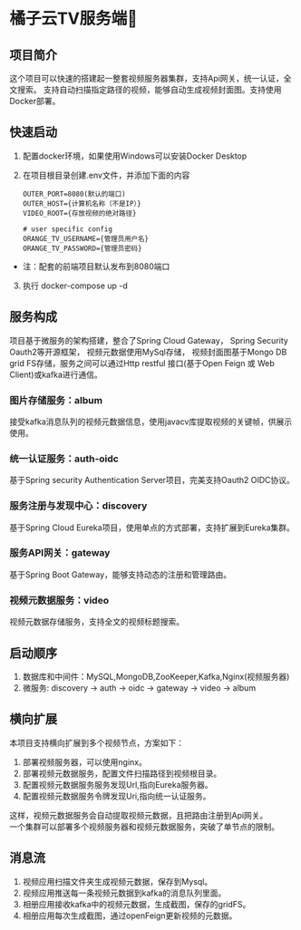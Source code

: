 # 橘子云TV服务端🍊

## 项目简介

这个项目可以快速的搭建起一整套视频服务器集群，支持Api网关，统一认证，全文搜索。
支持自动扫描指定路径的视频，能够自动生成视频封面图。支持使用Docker部署。

## 快速启动

1. 配置docker环境，如果使用Windows可以安装Docker Desktop
2. 在项目根目录创建.env文件，并添加下面的内容

       OUTER_PORT=8080(默认的端口)
       OUTER_HOST={计算机名称（不是IP）}
       VIDEO_ROOT={存放视频的绝对路径}

       # user specific config
       ORANGE_TV_USERNAME={管理员用户名}
       ORANGE_TV_PASSWORD={管理员密码}

* 注：配套的前端项目默认发布到8080端口

3. 执行 docker-compose up -d

## 服务构成

项目基于微服务的架构搭建，整合了Spring Cloud Gateway，
Spring Security Oauth2等开源框架， 视频元数据使用MySql存储，
视频封面图基于Mongo DB grid FS存储，服务之间可以通过Http restful
接口(基于Open Feign 或 Web Client)或kafka进行通信。

### 图片存储服务：album

接受kafka消息队列的视频元数据信息，使用javacv库提取视频的关键帧，供展示使用。

### 统一认证服务：auth-oidc

基于Spring security Authentication Server项目，完美支持Oauth2 OIDC协议。

### 服务注册与发现中心：discovery

基于Spring Cloud Eureka项目，使用单点的方式部署，支持扩展到Eureka集群。

### 服务API网关：gateway

基于Spring Boot Gateway，能够支持动态的注册和管理路由。

### 视频元数据服务：video

视频元数据存储服务，支持全文的视频标题搜索。

## 启动顺序

1. 数据库和中间件：MySQL,MongoDB,ZooKeeper,Kafka,Nginx(视频服务器)
2. 微服务: discovery -> auth -> oidc -> gateway -> video -> album

## 横向扩展

本项目支持横向扩展到多个视频节点，方案如下：

1. 部署视频服务器，可以使用nginx。
2. 部署视频元数据服务，配置文件扫描路径到视频根目录。
3. 配置视频元数据服务服务发现Url,指向Eureka服务器。
3. 配置视频元数据服务令牌发现Uri,指向统一认证服务。

这样，视频元数据服务会自动提取视频元数据，且把路由注册到Api网关。  
一个集群可以部署多个视频服务器和视频元数据服务，突破了单节点的限制。

## 消息流

1. 视频应用扫描文件夹生成视频元数据，保存到Mysql。
2. 视频应用推送每一条视频元数据到kafka的消息队列里面。
3. 相册应用接收kafka中的视频元数据，生成截图，保存的gridFS。
4. 相册应用每次生成截图，通过openFeign更新视频的元数据。
